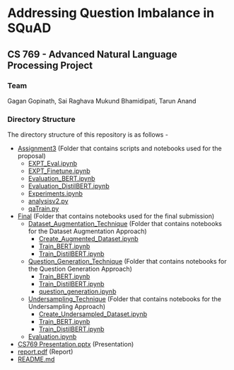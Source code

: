 # Addressing Question Imbalance in SQuAD
## CS 769 - Advanced Natural Language Processing Project

### Team
Gagan Gopinath, Sai Raghava Mukund Bhamidipati, Tarun Anand


### Directory Structure
The directory structure of this repository is as follows -

 * [Assignment3](./Assignment3) (Folder that contains scripts and notebooks used for the proposal)
   * [EXPT_Eval.ipynb](./Assignment3/EXPT_Eval.ipynb)
   * [EXPT_Finetune.ipynb](./Assignment3/EXPT_Finetune.ipynb)
   * [Evaluation_BERT.ipynb](./Assignment3/Evaluation_BERT.ipynb)
   * [Evaluation_DistilBERT.ipynb](./Assignment3/Evaluation_DistilBERT.ipynb)
   * [Experiments.ipynb](./Assignment3/Experiments.ipynb)
   * [analysisv2.py](./Assignment3/analysisv2.py)
   * [qaTrain.py](./Assignment3/qaTrain.py)
 * [Final](./Final) (Folder that contains notebooks used for the final submission)
   * [Dataset_Augmentation_Technique](./Final/Dataset_Augmentation_Technique) (Folder that contains notebooks for the Dataset Augmentation Approach)
     * [Create_Augmented_Dataset.ipynb](./Final/Dataset_Augmentation_Technique/Create_Augmented_Dataset.ipynb)
     * [Train_BERT.ipynb](./Final/Dataset_Augmentation_Technique/Train_BERT.ipynb)
     * [Train_DistilBERT.ipynb](./Final/Dataset_Augmentation_Technique/Train_DistilBERT.ipynb)
   * [Question_Generation_Technique](./Final/Question_Generation_Technique) (Folder that contains notebooks for the Question Generation Approach)
     * [Train_BERT.ipynb](./Final/Question_Generation_Technique/Train_BERT.ipynb)
     * [Train_DistilBERT.ipynb](./Final/Question_Generation_Technique/Train_DistilBERT.ipynb)
     * [question_generation.ipynb](./Final/Question_Generation_Technique/question_generation.ipynb)
   * [Undersampling_Technique](./Final/Undersampling_Technique) (Folder that contains notebooks for the Undersampling Approach)
     * [Create_Undersampled_Dataset.ipynb](./Final/Undersampling_Technique/Create_Undersampled_Dataset.ipynb)
     * [Train_BERT.ipynb](./Final/Undersampling_Technique/Train_BERT.ipynb)
     * [Train_DistilBERT.ipynb](./Final/Undersampling_Technique/Train_DistilBERT.ipynb)   
   * [Evaluation.ipynb](./Final/Evaluation.ipynb)
 * [CS769 Presentation.pptx](./CS769%20Presentation.pptx) (Presentation)
 * [report.pdf](./CS769%20Presentation.pptx) (Report)
 * [README.md](./README.md)
